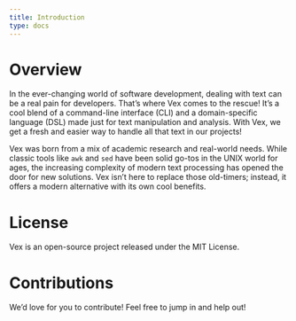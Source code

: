 ```yaml
---
title: Introduction
type: docs
---
```


# Overview

In the ever-changing world of software development, dealing with text can be a real pain for developers. That’s where Vex comes to the rescue! It’s a cool blend of a command-line interface (CLI) and a domain-specific language (DSL) made just for text manipulation and analysis. With Vex, we get a fresh and easier way to handle all that text in our projects!

Vex was born from a mix of academic research and real-world needs. While classic tools like `awk` and `sed` have been solid go-tos in the UNIX world for ages, the increasing complexity of modern text processing has opened the door for new solutions. Vex isn’t here to replace those old-timers; instead, it offers a modern alternative with its own cool benefits.

# License

Vex is an open-source project released under the MIT License.

# Contributions

We’d love for you to contribute! Feel free to jump in and help out!